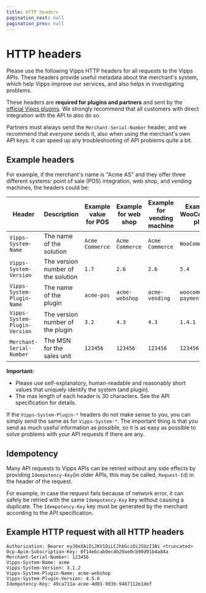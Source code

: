 ```yaml
---
title: HTTP headers
pagination_next: null
pagination_prev: null
---
```



# HTTP headers

Please use the following Vipps HTTP headers for all requests to the
Vipps APIs. These headers provide useful metadata about the merchant's system,
which help Vipps improve our services, and also helps in investigating problems.

These headers are **required for plugins and partners** and sent by the
[official Vipps plugins](https://developer.vippsmobilepay.com/docs/vipps-plugins).
We strongly recommend that all customers with direct integration with the API to also do so.

Partners must always send the `Merchant-Serial-Number` header, and we recommend
that _everyone_ sends it, also when using the merchant's own API keys.
It can speed up any troubleshooting of API problems quite a bit.

## Example headers

For example, if the merchant's name is "Acme AS" and they offer three different systems:
point of sale (POS) integration, web shop, and vending machines,
the headers could be:

| Header| Description| Example value for POS | Example for web shop | Example for vending machine | Example for WooCommerce plugin | Example for Checkout plugin |
|-------------------------------|------------------------------------|-----------|----------------|----------------|---------------|-----------------------------|
| `Vipps-System-Name`           | The name of the solution           | `Acme Commerce`    | `Acme Commerce`         | `Acme Commerce`         | `WooCommerce` | `WooCommerce` |
| `Vipps-System-Version`        | The version number of the solution | `1.7`     | `2.6`          | `2.6`          | `5.4`         | `5.4`         |
| `Vipps-System-Plugin-Name`    | The name of the plugin             | `acme-pos`| `acme-webshop` | `acme-vending` | `woocommerce-payment` | `woocommerce-checkout` |
| `Vipps-System-Plugin-Version` | The version number of the plugin   | `3.2`     | `4.3`          | `4.3`          | `1.4.1`       | `1.4.1`       |
| `Merchant-Serial-Number`      | The MSN for the sales unit         | `123456`  | `123456`       | `123456`       | `123456`      | `123456`      |

**Important:**

* Please use self-explanatory, human-readable and reasonably short
  values that uniquely identify the system (and plugin).
* The max length of each header is 30 characters. See the API
  specification for details.

If the `Vipps-System-Plugin-*` headers do not make sense to you,
you can simply send the same as for `Vipps-System-*`.
The important thing is that you send as much useful information as possible,
so it is as easy as possible to solve problems with your API requests if there are any.

## Idempotency

Many API requests to Vipps APIs can be retried without any side effects
by providing `Idempotency-Key`(in older APIs, this may be called, `Request-Id`)
in the header of the request.

For example, in case the request fails because of network error, it can
safely be retried with the same `Idempotency-Key` key without causing a duplicate.
The `Idempotency-Key` key must be generated by the merchant according to the API
specification.

## Example HTTP request with all HTTP headers

```http
Authorization: Bearer eyJ0eXAiOiJKV1QiLCJhbGciOiJSUzI1Ni <truncated>
Ocp-Apim-Subscription-Key: 0f14ebcab0ec4b29ae0cb90d91b4a84a
Merchant-Serial-Number: 123456
Vipps-System-Name: acme
Vipps-System-Version: 3.1.2
Vipps-System-Plugin-Name: acme-webshop
Vipps-System-Plugin-Version: 4.5.6
Idempotency-Key: 49ca711a-acee-4d01-993b-9487112e1def
```
